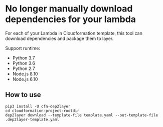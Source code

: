 # No longer manually download dependencies for your lambda
For each of your Lambda in Cloudformation template, this tool can download dependencies and package them to layer.

Support runtime:

- Python 3.7
- Python 3.6
- Python 2.7
- Node.js 8.10
- Node.js 6.10

## How to use
```
pip3 install -U cfn-dep2layer
cd cloudformation-project-rootdir
dep2layer download --template-file template.yaml --out-template-file .dep2layer-template.yaml
```
